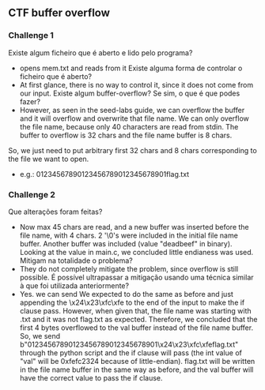 ## CTF buffer overflow


### Challenge 1


Existe algum ficheiro que é aberto e lido pelo programa?
- opens mem.txt and reads from it
Existe alguma forma de controlar o ficheiro que é aberto?
- At first glance, there is no way to control it, since it does not come from our input.
Existe algum buffer-overflow? Se sim, o que é que podes fazer?
- However, as seen in the seed-labs guide, we can overflow the buffer and it will overflow and overwrite that file name. We can only overflow the file name, because only 40 characters are read from stdin. The buffer to overflow is 32 chars and the file name buffer is 8 chars.


So, we just need to put arbitrary first 32 chars and 8 chars corresponding to the file we want to open.
- e.g.: 01234567890123456789012345678901flag.txt


### Challenge 2
Que alterações foram feitas?
- Now max 45 chars are read, and a new buffer was inserted before the file name, with 4 chars. 2 '\0's were included in the initial file name buffer. Another buffer was included (value "deadbeef" in binary). Looking at the value in main.c, we concluded little endianess was used.
Mitigam na totalidade o problema?
- They do not completely mitigate the problem, since overflow is still possible.
É possível ultrapassar a mitigação usando uma técnica similar à que foi utilizada anteriormente?
- Yes. we can send
We expected to do the same as before and just appending the \x24\x23\xfc\xfe to the end of the input to make the if clause pass. However, when given that, the file name was starting with .txt and it was not flag.txt as expected. Therefore, we concluded that the first 4 bytes overflowed to the val buffer instead of the file name buffer.
So, we send b"01234567890123456789012345678901\x24\x23\xfc\xfeflag.txt" through the python script and the if clause will pass (the int value of "val" will be 0xfefc2324 because of little-endian). flag.txt will be written in the file name buffer in the same way as before, and the val buffer will have the correct value to pass the if clause.

